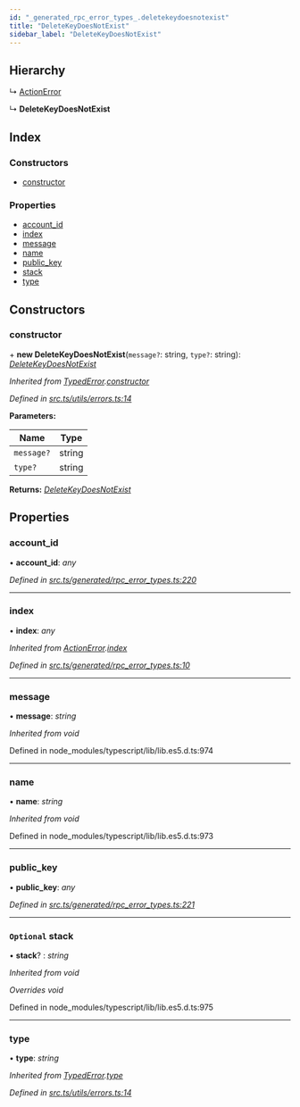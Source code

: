 ```yaml
---
id: "_generated_rpc_error_types_.deletekeydoesnotexist"
title: "DeleteKeyDoesNotExist"
sidebar_label: "DeleteKeyDoesNotExist"
---
```


## Hierarchy

  ↳ [ActionError](_generated_rpc_error_types_.actionerror.md)

  ↳ **DeleteKeyDoesNotExist**

## Index

### Constructors

* [constructor](_generated_rpc_error_types_.deletekeydoesnotexist.md#constructor)

### Properties

* [account_id](_generated_rpc_error_types_.deletekeydoesnotexist.md#account_id)
* [index](_generated_rpc_error_types_.deletekeydoesnotexist.md#index)
* [message](_generated_rpc_error_types_.deletekeydoesnotexist.md#message)
* [name](_generated_rpc_error_types_.deletekeydoesnotexist.md#name)
* [public_key](_generated_rpc_error_types_.deletekeydoesnotexist.md#public_key)
* [stack](_generated_rpc_error_types_.deletekeydoesnotexist.md#optional-stack)
* [type](_generated_rpc_error_types_.deletekeydoesnotexist.md#type)

## Constructors

###  constructor

\+ **new DeleteKeyDoesNotExist**(`message?`: string, `type?`: string): *[DeleteKeyDoesNotExist](_generated_rpc_error_types_.deletekeydoesnotexist.md)*

*Inherited from [TypedError](_utils_errors_.typederror.md).[constructor](_utils_errors_.typederror.md#constructor)*

*Defined in [src.ts/utils/errors.ts:14](https://github.com/nearprotocol/nearlib/blob/36a8ddc/src.ts/utils/errors.ts#L14)*

**Parameters:**

Name | Type |
------ | ------ |
`message?` | string |
`type?` | string |

**Returns:** *[DeleteKeyDoesNotExist](_generated_rpc_error_types_.deletekeydoesnotexist.md)*

## Properties

###  account_id

• **account_id**: *any*

*Defined in [src.ts/generated/rpc_error_types.ts:220](https://github.com/nearprotocol/nearlib/blob/36a8ddc/src.ts/generated/rpc_error_types.ts#L220)*

___

###  index

• **index**: *any*

*Inherited from [ActionError](_generated_rpc_error_types_.actionerror.md).[index](_generated_rpc_error_types_.actionerror.md#index)*

*Defined in [src.ts/generated/rpc_error_types.ts:10](https://github.com/nearprotocol/nearlib/blob/36a8ddc/src.ts/generated/rpc_error_types.ts#L10)*

___

###  message

• **message**: *string*

*Inherited from void*

Defined in node_modules/typescript/lib/lib.es5.d.ts:974

___

###  name

• **name**: *string*

*Inherited from void*

Defined in node_modules/typescript/lib/lib.es5.d.ts:973

___

###  public_key

• **public_key**: *any*

*Defined in [src.ts/generated/rpc_error_types.ts:221](https://github.com/nearprotocol/nearlib/blob/36a8ddc/src.ts/generated/rpc_error_types.ts#L221)*

___

### `Optional` stack

• **stack**? : *string*

*Inherited from void*

*Overrides void*

Defined in node_modules/typescript/lib/lib.es5.d.ts:975

___

###  type

• **type**: *string*

*Inherited from [TypedError](_utils_errors_.typederror.md).[type](_utils_errors_.typederror.md#type)*

*Defined in [src.ts/utils/errors.ts:14](https://github.com/nearprotocol/nearlib/blob/36a8ddc/src.ts/utils/errors.ts#L14)*
